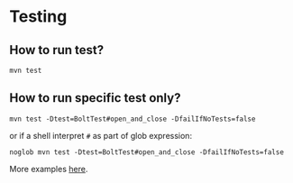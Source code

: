 # Testing

## How to run test?

```
mvn test
```

## How to run specific test only?

```
mvn test -Dtest=BoltTest#open_and_close -DfailIfNoTests=false
```

or if a shell interpret `#` as part of glob expression:

```
noglob mvn test -Dtest=BoltTest#open_and_close -DfailIfNoTests=false
```

More examples [here](http://maven.apache.org/surefire/maven-surefire-plugin/examples/single-test.html).